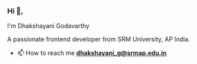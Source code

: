 ### Hi 👋, 

I'm Dhakshayani Godavarthy

A passionate frontend developer from SRM University, AP India.

- 📫 How to reach me **dhakshayani_g@srmap.edu.in**


